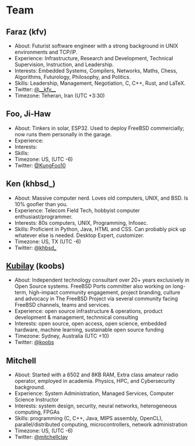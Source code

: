 # Team

## Faraz (kfv)
- About: Futurist software engineer with a strong background in UNIX environments and TCP/IP.
- Experience: Infrastructure, Research and Development, Technical Supervision, Instruction, and Leadership. 
- Interests: Embedded Systems, Compilers, Networks, Maths, Chess, Algorithms, Futurology, Philosophy, and Politics.
- Skills: Leadership, Management, Negotiation, C, C++, Rust, and LaTeX.
- Twitter: [@\_\_kfv\_\_](https://twitter.com/__kfv__)
- Timezone: Teheran, Iran (UTC +3:30)

## Foo, Ji-Haw
- About: Tinkers in solar, ESP32. Used to deploy FreeBSD commercially; now runs them personally in the garage.
- Experience:
- Interests:
- Skills:
- Timezone: US, (UTC -6)
- Twitter: [@KungFoo10](https://twitter.com/kungfoo10)

## Ken (khbsd_)
- About: Massive computer nerd. Loves old computers, UNIX, and BSD. Is 10% goofier than you.
- Experience: Telecom Field Tech, hobbyist computer enthusiast/programmer.
- Interests: 80s computers, UNIX, Programming, Infosec.
- Skills: Proficient in Python, Java, HTML and CSS. Can probably pick up whatever else is needed. Desktop Expert, customizer.
- Timezone: US, TX (UTC -6)
- Twitter: [@khbsd_](https://twitter.com/khbsd_)

## [Kubilay](https://wiki.freebsd.org/KubilayKocak/) (koobs)
- About: Independent technology consultant over 20+ years exclusively in Open Source systems. FreeBSD Ports committer also working on long-term, high-impact community engagement, project branding, culture and advocacy in The FreeBSD Project via several community facing FreeBSD channels, teams and services.
- Experience: open source infrastructure & operations, product development & management, technnical consulting
- Interests: open source, open access, open science, embedded hardware, machine learning, sustainable open source funding
- Timezone: Sydney, Australia (UTC +10)
- Twitter: [@koobs](https://twitter.com/koobs)

## Mitchell
- About: Started with a 6502 and 8KB RAM, Extra class amateur radio operator, employed in academia. Physics, HPC, and Cybersecurity background.
- Experience: System Administration, Managed Services, Computer Science Instructor
- Interests: system design, security, neural networks, heterogeneous computing, FPGAs
- Skills: programming (C, C++, Java, MIPS assembly, OpenCL), parallel/distributed computing, microcontrollers, network administration
- Timezone: US, (UTC -6)
- Twitter: [@mitchellclay](https://twitter.com/mitchellclay)


